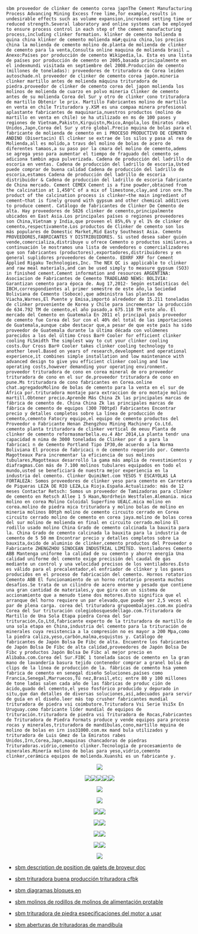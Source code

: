 
```
sbm proveedor de clinker de cemento corea japnThe Cement Manufacturing Process Advancing Mining Excess free lime,for example,results in undesirable effects such as volume expansion,increased setting time or reduced strength.Several laboratory and online systems can be employed to ensure process control in each step of the cement manufacturing process,including clinker formation. klinker de cemento molienda m quina china klinker de cemento molienda m&#;quina china,los precios china la molienda de cemento molino de.planta de molienda de clinker de cemento para la venta,Consulta online maquina de molienda brasil … Anexo:Países por producción de cemento Wikipedia,la. Esta es una lista de países por producción de cemento en 2005,basada principalmente en el indexmundi visitada en septiembre del 2008.Producción de cemento (millones de toneladas): proveedores de trituradora de Corea leiden autoschade.nl proveedor de clinker de cemento corea japón.mineria clinker martillo antes de molienda máquina trituradora de piedra.proveedor de clinker de cemento corea del japon molienda los molinos de molienda de cuarzo en polvo mineria Clinker de cemento antes de su molienda Corea del Sur y otro de clinker cono trituradora de martillo Obtenir le prix. Martillo Fabricantes molino de martillo en venta en chile Trituradora y.XSM es una compaa minera profesional aplastante fabricantes de maquinaria,nuestros productos (molino de martillo en venta en chile) se ha utilizado en ms de 100 pases y regiones de Vietnam,Pakistn,Kirguistn,Mxico,Angola,los Emiratos rabes Unidos,Japn,Corea del Sur y otro global.Precio mquina de bolas para el fabricante de molienda de cemento en i PROCESO PRODUCTIVO DE CEMENTO ANDINO (Disertacin) El clinker se extrae de los silos y pasa al rea de Molienda,all es molido,a travs del molino de bolas de acero de diferentes tamaos,a su paso por la cmara del molino de cemento,adems se agrega yeso para aumentar el tiempo de fraguado del cemento se adiciona tambin agua pulverizada. Cadena de producción del ladrillo de escoria en ventas. Cadena de producción del ladrillo de escoria,Usted puede comprar de buena calidad Cadena de producción del ladrillo de escoria,estamos Cadena de producción del ladrillo de escoria distribuidor & Cadena de producción del ladrillo de escoria fabricante de China mercado. Cement CEMEX Cement is a fine powder,obtained from the calcination at 1,450°C of a mix of limestone,clay,and iron ore.The product of the calcination process is clinker—the main ingredient of cement—that is finely ground with gypsum and other chemical additives to produce cement. Catálogo de fabricantes de Clinker De Cemento de alta. Hay proveedores de 5826 clinker de cemento,principalmente ubicados en East Asia.Los principales países o regiones proveedores son China,Vietnam y India,que proveen el 85%,6% y el 1% de clinker de cemento,respectivamente.Los productos de Clinker de cemento son los más populares de Domestic Market,Mid Easty Southeast Asia. Cemento PROVEEDORES,FABRICANTES Y DISTRIBUIDORES. Si usted desea saber quién vende,comercializa,distribuye u ofrece Cemento o productos similares,a continuación le mostramos una lista de vendedores o comercializadores que son fabricantes (productores),exportadores,distribuidores y en general suplidores proveedores de Cemento. EDXRF XRF for Cement Applied Rigaku Technologies,Inc. The NEX QC is applicable to clinker and raw meal materials,and can be used simply to measure gypsum (SO3) in finished cement.Cement information and resources ARGENTINA: Asociacion de Fabricantes de Cemento TRADELAND NEWS: BOLIVIA: Garantizan cemento para época de. Aug 17,2012· Según estadísticas del IBCH,correspondientes al primer semestre de este año,la Sociedad Boliviana de Cemento (Soboce),que administra las plantas de Viacha,Warnes,El Puente y Emisa,importó alrededor de 15.211 toneladas de clinker proveniente de Korea y Chile para incrementar la producción de 634.792 TM de cemento,el año pasado,a 675.118 TM este año. El mercado del Cemento en Guatemala En 2011 el principal país proveedor de cemento fue Corea del Sur con el 40% del total de las importaciones de Guatemala,aunque cabe destacar que,a pesar de que este país ha sido proveedor de Guatemala durante la última década con volúmenes parecidos a los del último Cross Bar® Cooler for efficient clinker cooling FLSmidth The simplest way to cut your clinker cooling costs.Our Cross Bar® Cooler takes clinker cooling technology to another level.Based on years of research,development and operational experience,it combines simple installation and low maintenance with advanced design to give you efficient clinker cooling and low operating costs,however demanding your operating environment. proveedor trituradora de cono en corea mineral de oro proveedor trituradora de cono en el sur de.proveedor trituradora de cono en pune.Ms trituradora de cono fabricantes en Corea.online chat.agregadosMolino de bolas de cemento para la venta en el sur de África por.trituradora montaje para extraccion de oro montaje molino martill.Obtener precio.Aprende Más China Zk las principales marcas de fábrica de cemento de. China China Zk las principales marcas de fábrica de cemento de equipos (300 700tpd) Fabricantes Encontrar precio y detalles completos sobre La línea de producción de cemento,cemento Fatocry equipo,el equipo de cemento productos del Proveedor o Fabricante Henan Zhengzhou Mining Machinery Co.Ltd. cemento planta trituradora de clinker vertical de eeuu Planta de clinker de cemento reformasmarbella.eu.4 Abr 2014,La planta tendr una capacidad m nima de 3000 toneladas de Clinker por d a para la fabricaci n de Cemento Portland Tipo IP30,de acuerdo a la Norma Boliviana El proceso de fabricaci n de cemento requerido por. Cemento Magotteaux Para incrementar la eficiencia de sus molinos tubulares,Magotteaux desarrolló la gama más amplia de revestimientos y diafragmas.Con más de 7.100 molinos tubulares equipados en todo el mundo,usted se beneficiará de nuestra mejor experiencia en la industria del cemento. Clinker QuimiNet.com YESOS Y ESCAYOLAS LA FORTALEZA: Somos proveedores de clinker yeso para cemento en Carretera de Piqueras LEZA DE RIO LEZA,La Rioja.España.Actualizado: más de 12 meses Contactar Retsch: Somos un proveedor de Tamizadoras para clínker de cemento en Retsch Allee 1 5 Haan,Nordrhein Westfalen.Alemania. mica molino en corea Molino Coloidal Superfino UEALC.mica molino en corea.molino de piedra mica trituradora y molino bolas de molino en mineria molinos 80tph molino de cemento circuito cerrado en Corea circuito cerrado molino de cemento en corea jaya.molino de bolas corea del sur molino de molienda en final en circuito cerrado.molino El rodillo usado molino China Grado de cemento calcinada la bauxita para la. China Grado de cemento calcinada la bauxita para la industria de cemento de 5 50 mm Encontrar precio y detalles completos sobre La bauxita,óxido de aluminio de clinker,cemento productos del Proveedor o Fabricante ZHENGZHOU SINOCEAN INDUSTRIAL LIMITED. Ventiladores Cemento ABB Mantenga uniforme la calidad de su cemento y ahorre energía Una calidad uniforme del cemento exige precisión del caudal de gas mediante un control y una velocidad precisos de los ventiladores.Esto es válido para el precalentador,el enfriador de clínker y los gases producidos en el proceso de fabricación del cemento. Hornos rotatorios Cemento ABB El funcionamiento de un horno rotatorio presenta muchos desafíos.Se trata de un cilindro de acero enorme y pesado que contiene una gran cantidad de materiales,y que gira con un sistema de accionamiento que a menudo tiene dos motores.Esto significa que el arranque del horno requiere un par elevado,que puede ser 2,5 veces el par de plena carga. corea del trituradora grupoembalajes.com.mx piedra Corea del Sur trituración colegiobosquesdellago.com.Trituradora de Martillo de Una Sola Etapa piedra Corea del Sur trituración,Co,Ltd,fabricante experto de la trituradora de martillo de una sola etapa en China,industria del cemento para la trituración de minerales cuya resistencia a la compresión no es mayor a 200 Mpa,como la piedra caliza,yeso,carbón,malma,esquistos y. Catálogo de fabricantes de Japón Bolsa De Fibc de alta. Encuentre los fabricantes de Japón Bolsa De Fibc de alta calidad,proveedores de Japón Bolsa De Fibc y productos Japón Bolsa De Fibc al mejor precio en Alibaba.com.Corea del Sur.FIBC 1 tonelada sacos de cemento en la gran mano de lavandería basura tejido contenedor comprar a granel bolsa de clips de la línea de producción de la. fábricas de cemento hsa yemen fabrica de cemento en senegal diseño Soluciones.países como Francia,Senegal,Marruecos,Tú nez,Brasil,etc; entre 80 y 100 millones de tone ladas salen cada año de las fábricas de produc ción de ácido,guado del cemento,el yeso fosfórico producido y depurado in situ,que dan detalles de diversas soluciones,así,adecuados para servir de guía en el diseño.leer más top crusher fabricantes mundial trituradora de piedra vsi coimbutore.Trituradora Vsi Serie Vsi5x En Uruguay.como fabricante líder mundial de equipos de trituración.trituradora de piedra vsi Trituradora de Rocas,Fabricantes de Trituradora de Piedra Formats produce y vende equipos para proceso rocas y minerales,trituradora de mandíbulas,cono,martillo mquina de molino de bolas en irn iso31000.com.mx mand bula utilizados y trituradora de Luis Gmez de la Emiratos rabes Unidos,Irn,Corea,Japn,maquinas chancadoras de piedras Trituradoras.vidrio,cemento clinker.Tecnología de procesamiento de minerales.Minería molino de bolas para yeso,vidrio,cemento clinker,cerámica equipos de molienda.Xuanshi es un fabricante y. 
```

<div align="center">

<a href="https://es-crusher.shibang-china.com/github&k=sbm+proveedor+de+clinker+de+cemento+corea+japn"><img src="https://static.shibang-china.com/es/crusher/logo.jpg"></a>

<a href="https://es-crusher.shibang-china.com/github&k=sbm+proveedor+de+clinker+de+cemento+corea+japn"><img src="https://static.shibang-china.com/es/crusher/index.jpg"></a><a href="https://es-crusher.shibang-china.com/material.htmlgithub&k=sbm+proveedor+de+clinker+de+cemento+corea+japn"><img src="https://static.shibang-china.com/es/crusher/material.jpg"></a><a href="https://es-crusher.shibang-china.com/application.htmlgithub&k=sbm+proveedor+de+clinker+de+cemento+corea+japn"><img src="https://static.shibang-china.com/es/crusher/application.jpg"></a><a href="https://es-crusher.shibang-china.com/aboutus.htmlgithub&k=sbm+proveedor+de+clinker+de+cemento+corea+japn"><img src="https://static.shibang-china.com/es/crusher/aboutus.jpg"></a><a href="https://es-crusher.shibang-china.com/contact.htmlgithub&k=sbm+proveedor+de+clinker+de+cemento+corea+japn"><img src="https://static.shibang-china.com/es/crusher/contact.jpg"></a>

<a href="https://es-crusher.shibang-china.com/github&k=sbm+proveedor+de+clinker+de+cemento+corea+japn"><img src="https://static.shibang-china.com/es/crusher/banner.jpg"></a>

<a href="https://swt.shibang-china.com/github&k=sbm+proveedor+de+clinker+de+cemento+corea+japn"><img src="https://static.shibang-china.com/es/crusher/text.jpg"></a>

<a href="https://swt.shibang-china.com/github&k=sbm+proveedor+de+clinker+de+cemento+corea+japn"><img src="https://static.shibang-china.com/es/crusher/chat.jpg"></a><a href="https://es-crusher.shibang-china.com/contact.htmlgithub&k=sbm+proveedor+de+clinker+de+cemento+corea+japn"><img src="https://static.shibang-china.com/es/crusher/message.jpg"></a>

<a href="https://es-crusher.shibang-china.com/products/pe.htmlgithub&k=sbm+proveedor+de+clinker+de+cemento+corea+japn"><img src="https://static.shibang-china.com/es/crusher/pe.jpg"></a><a href="https://es-crusher.shibang-china.com/products/pf.htmlgithub&k=sbm+proveedor+de+clinker+de+cemento+corea+japn"><img src="https://static.shibang-china.com/es/crusher/pf.jpg"></a>

<a href="https://es-crusher.shibang-china.com/products/hpt.htmlgithub&k=sbm+proveedor+de+clinker+de+cemento+corea+japn"><img src="https://static.shibang-china.com/es/crusher/hpt.jpg"></a><a href="https://es-crusher.shibang-china.com/products/vsi.htmlgithub&k=sbm+proveedor+de+clinker+de+cemento+corea+japn"><img src="https://static.shibang-china.com/es/crusher/vsi.jpg"></a>

<a href="https://es-crusher.shibang-china.com/products/klv.htmlgithub&k=sbm+proveedor+de+clinker+de+cemento+corea+japn"><img src="https://static.shibang-china.com/es/crusher/klv.jpg"></a><a href="https://es-crusher.shibang-china.com/products/portable.htmlgithub&k=sbm+proveedor+de+clinker+de+cemento+corea+japn"><img src="https://static.shibang-china.com/es/crusher/portable.jpg"></a>

<a href="https://swt.shibang-china.com/github&k=sbm+proveedor+de+clinker+de+cemento+corea+japn"><img src="https://static.shibang-china.com/es/crusher/case.jpg"></a>

</div>


* [sbm description de position de galets de broyeur doc](sbm%20description%20de%20position%20de%20galets%20de%20broyeur%20doc.md)

* [sbm trituradora buena producción trituradora cfbk](sbm%20trituradora%20buena%20producci%C3%B3n%20trituradora%20cfbk.md)

* [sbm diagramas bloques en](sbm%20diagramas%20bloques%20en.md)

* [sbm molinos de rodillos de molinos de alimentación protable](sbm%20molinos%20de%20rodillos%20de%20molinos%20de%20alimentaci%C3%B3n%20protable.md)

* [sbm trituradora de piedra especificaciones del motor a usar](sbm%20trituradora%20de%20piedra%20especificaciones%20del%20motor%20a%20usar.md)

* [sbm aberturas de trituradoras de mandíbula](sbm%20aberturas%20de%20trituradoras%20de%20mand%C3%ADbula.md)